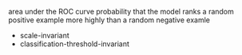 area under the ROC curve
probability that the model ranks a random positive example more highly than a random negative examle
- scale-invariant
- classification-threshold-invariant